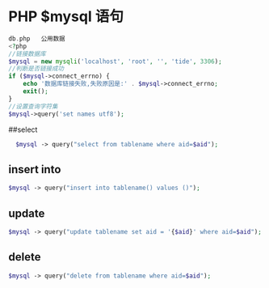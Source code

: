# PHP $mysql 语句

```php
db.php   公用数据
<?php
//链接数据库
$mysql = new mysqli('localhost', 'root', '', 'tide', 3306);
//判断是否链接成功
if ($mysql->connect_errno) {
    echo '数据库链接失败,失败原因是:' . $mysql->connect_errno;
    exit();
}
//设置查询字符集
$mysql->query('set names utf8');
```

##select

```php
  $mysql -> query("select from tablename where aid=$aid");
```

## insert into

```php
$mysql -> query("insert into tablename() values ()");
```

## update

```php
$mysql -> query("update tablename set aid = '{$aid}' where aid=$aid");
```

## delete

```php
$mysql -> query("delete from tablename where aid=$aid");
```







